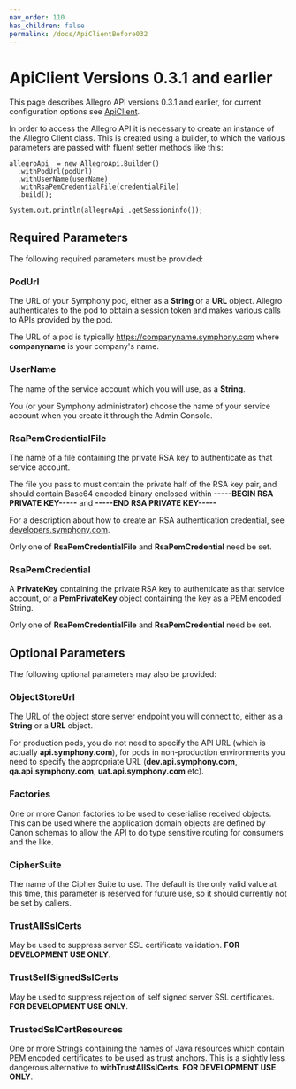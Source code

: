 ```yaml
---
nav_order: 110
has_children: false
permalink: /docs/ApiClientBefore032
---
```

# ApiClient Versions 0.3.1 and earlier
This page describes Allegro API versions 0.3.1 and earlier, for current configuration options see [ApiClient](ApiClient).

In order to access the Allegro API it is necessary to create an instance of the Allegro Client class. This is created using
a builder, to which the various parameters are passed with fluent setter methods like this:

```
allegroApi_ = new AllegroApi.Builder()
  .withPodUrl(podUrl)
  .withUserName(userName)
  .withRsaPemCredentialFile(credentialFile)
  .build();

System.out.println(allegroApi_.getSessioninfo());
```

## Required Parameters
The following required parameters must be provided:

### PodUrl
The URL of your Symphony pod, either as a **String** or a **URL** object.
Allegro authenticates to the pod to obtain a session token and makes various calls to APIs provided by the pod.

The URL of a pod is typically https://companyname.symphony.com where __companyname__ is your company's name.

### UserName
The name of the service account which you will use, as a **String**.

You (or your Symphony administrator) choose the name of your service account when you create it through the
Admin Console.

### RsaPemCredentialFile
The name of a file containing the private RSA key to authenticate as that service account.

The file you pass to must contain the private half of the RSA key pair, and should contain Base64 encoded binary
enclosed within __\-\-\-\-\-BEGIN RSA PRIVATE KEY\-\-\-\-\-__ and __\-\-\-\-\-END RSA PRIVATE KEY\-\-\-\-\-__

For a description about how to create an RSA authentication credential, see [developers.symphony.com](https://developers.symphony.com/restapi/docs/rsa-bot-authentication-workflow).

Only one of **RsaPemCredentialFile** and **RsaPemCredential** need be set.

### RsaPemCredential
A **PrivateKey** containing the private RSA key to authenticate as that service account, or a **PemPrivateKey**
object containing the key as a PEM encoded String.

Only one of **RsaPemCredentialFile** and **RsaPemCredential** need be set.

## Optional Parameters
The following optional parameters may also be provided:

### ObjectStoreUrl
The URL of the object store server endpoint you will connect to, either as a **String** or a **URL** object.

For production pods, you do not need to specify the API URL (which is actually __api.symphony.com__), for pods in
non-production environments you need to specify the appropriate URL (__dev.api.symphony.com__, __qa.api.symphony.com__,
__uat.api.symphony.com__ etc).

### Factories
One or more Canon factories to be used to deserialise received objects. This can be used where the application domain
objects are defined by Canon schemas to allow the API to do type sensitive routing for consumers and the like.

### CipherSuite
The name of the Cipher Suite to use. The default is the only valid value at this time, this parameter is reserved for
future use, so it should currently not be set by callers.

### TrustAllSslCerts
May be used to suppress server SSL certificate validation. **FOR DEVELOPMENT USE ONLY**.

### TrustSelfSignedSslCerts
May be used to suppress rejection of self signed server SSL certificates. **FOR DEVELOPMENT USE ONLY**.

### TrustedSslCertResources
One or more Strings containing the names of Java resources which contain PEM encoded certificates to be used as trust anchors.
This is a slightly less dangerous alternative to **withTrustAllSslCerts**. **FOR DEVELOPMENT USE ONLY**.